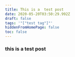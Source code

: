 ```yaml
---
title: This is a  test post
date: 2020-05-20T03:50:29.992Z
draft: false
tags: '"["test tag"]"'
hiddenFromHomePage: false
toc: false
---
```

### this is a test post